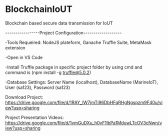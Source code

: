 # BlockchainIoUT
Blockchain based secure data transmission for IoUT

-----------------Project Configuration-------------------

-Tools Requeired: NodeJS plateform, Ganache Truffle Suite, MetaMask extension

-Open in VS Code

-Install Truffle package in specific project folder by using cmd and command is (npm install -g truffle@5.0.2)

-Database Settings: Server Name (localhost), DatabaseName (MarineIoT), User (sa123), Password (sa123)

Download Project:
https://drive.google.com/file/d/1RAY_lW7jmTi96DbHFqRHgNgspzm9F40u/view?usp=sharing

Project Presentation Videos:
https://drive.google.com/file/d/1vmGuDXu_h0vF1lbPa1MduwLTcOV3cNwn/view?usp=sharing

